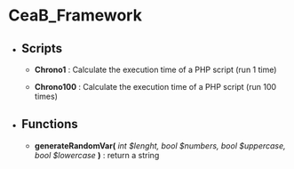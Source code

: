 # CeaB_Framework

* ## Scripts

	* __Chrono1__ : Calculate the execution time of a PHP script (run 1 time)

	* __Chrono100__ : Calculate the execution time of a PHP script (run 100 times)

* ## Functions

 	* __generateRandomVar(__ *int $lenght, bool $numbers, bool $uppercase, bool $lowercase* __)__ : return a string
